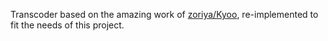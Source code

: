 Transcoder based on the amazing work of [zoriya/Kyoo](https://github.com/zoriya/Kyoo/tree/master/transcoder), re-implemented to fit the needs of this project.
